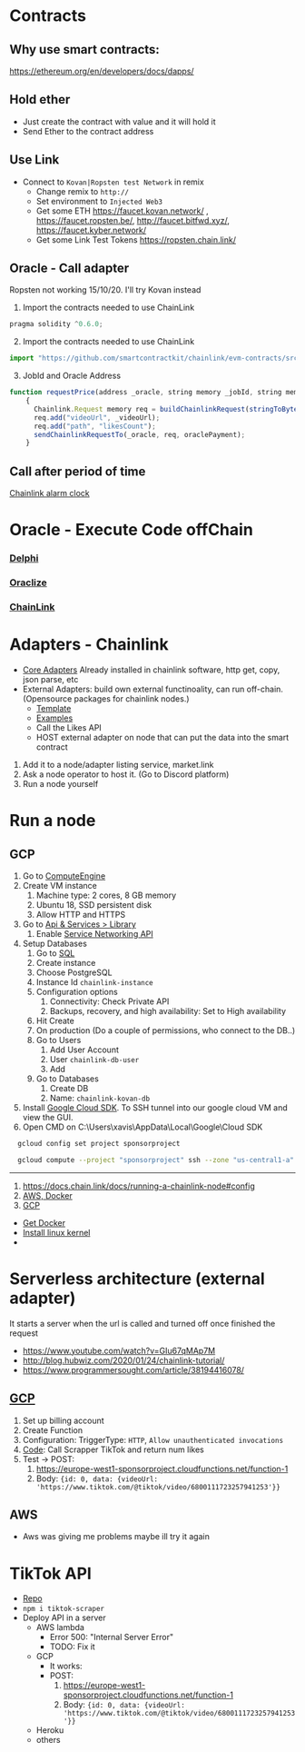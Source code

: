 # Contracts
## Why use smart contracts:
https://ethereum.org/en/developers/docs/dapps/
## Hold ether 
* Just create the contract with value and it will hold it
* Send Ether to the contract address
## Use Link
* Connect to `Kovan|Ropsten test Network` in remix
  * Change remix to `http://`
  * Set environment to `Injected Web3`
  * Get some ETH https://faucet.kovan.network/ , https://faucet.ropsten.be/, http://faucet.bitfwd.xyz/, https://faucet.kyber.network/
  * Get some Link Test Tokens https://ropsten.chain.link/
## Oracle - Call adapter
Ropsten not working 15/10/20. I'll try Kovan instead
1. Import the contracts needed to use ChainLink
```javascript
pragma solidity ^0.6.0;
```
2. Import the contracts needed to use ChainLink
```javascript
import "https://github.com/smartcontractkit/chainlink/evm-contracts/src/v0.6/ChainlinkClient.sol";
```
3. JobId and Oracle Address
``` javascript
function requestPrice(address _oracle, string memory _jobId, string memory _videoUrl) public
    {
      Chainlink.Request memory req = buildChainlinkRequest(stringToBytes32(_jobId), address(this), this.fulfill.selector);
      req.add("videoUrl", _videoUrl);
      req.add("path", "likesCount");
      sendChainlinkRequestTo(_oracle, req, oraclePayment);
    }
```

## Call after period of time
[Chainlink alarm clock](https://docs.chain.link/docs/chainlink-alarm-clock)

# Oracle - Execute Code offChain
### [Delphi](https://delphi.systems/)
### [Oraclize](https://docs.provable.xyz/#background)
### [ChainLink](https://docs.chain.link/)

# Adapters - Chainlink
* [Core Adapters](https://www.youtube.com/watch?v=AtHp7me2Yks)
Already installed in chainlink software, http get, copy, json parse, etc
* External Adapters: build own external functinoality, can run off-chain. (Opensource packages for chainlink nodes.)
  * [Template](https://github.com/thodges-gh/CL-EA-NodeJS-Template)
  * [Examples](https://github.com/smartcontractkit/external-adapters-js)
  * Call the Likes API 
  * HOST external adapter on node that can put the data into the smart contract
1. Add it to a node/adapter listing service, market.link
2. Ask a node operator to host it. (Go to Discord platform)
3. Run a node yourself
   
# Run a node
## GCP
1. Go to [ComputeEngine](https://console.cloud.google.com/compute/)
2. Create VM instance
   1. Machine type: 2 cores, 8 GB memory
   2. Ubuntu 18, SSD persistent disk
   3. Allow HTTP and HTTPS
3. Go to [Api & Services > Library](https://console.cloud.google.com/apis/library)
   1. Enable [Service Networking API](https://console.cloud.google.com/apis/library/servicenetworking.googleapis.com?q=service%20networking%20api&id=3be53c3f-b334-40eb-94f0-66b55195ed50)
4. Setup Databases
   1. Go to [SQL](https://console.cloud.google.com/sql/)
   2. Create instance
   3. Choose PostgreSQL
   4. Instance Id `chainlink-instance`
   5. Configuration options
      1. Connectivity: Check Private API
      2. Backups, recovery, and high availability: Set to High availability 
   6. Hit Create
   7. On production (Do a couple of permissions, who connect to the DB..)
   8. Go to Users
      1. Add User Account
      2. User `chainlink-db-user`
      3. Add
   9. Go to Databases
      1.  Create DB
      2.  Name: `chainlink-kovan-db`
5.  Install [Google Cloud SDK](https://cloud.google.com/sdk/docs/quickstart). To SSH tunnel into our google cloud VM and view the GUI.
6.  Open CMD on C:\Users\xavis\AppData\Local\Google\Cloud SDK     
```bash
  gcloud config set project sponsorproject

  gcloud compute --project "sponsorproject" ssh --zone "us-central1-a" "chainlink-kovan" -- -L 6688:localhost:6688
```
---
  1. https://docs.chain.link/docs/running-a-chainlink-node#config
  2. [AWS, Docker](https://medium.com/@linkblog/set-up-a-chainlink-test-node-with-aws-ec2-fiews-and-docker-84334cbaf507)
  3. [GCP](https://www.youtube.com/watch?v=t9Uknfw27IU)
* [Get Docker](https://hub.docker.com/editions/community/docker-ce-desktop-windows/)
* [Install linux kernel](https://docs.microsoft.com/en-us/windows/wsl/wsl2-kernel)
* 

# Serverless architecture (external adapter)
It starts a server when the url is called and turned off once finished the request
* https://www.youtube.com/watch?v=GIu67qMAp7M
* http://blog.hubwiz.com/2020/01/24/chainlink-tutorial/
* https://www.programmersought.com/article/38194416078/


## [GCP](http://cloud.google.com/)
1. Set up billing account
1. Create Function
2. Configuration: TriggerType: `HTTP`, `Allow unauthenticated invocations`
3. [Code](https://github.com/XaviSanta/ExternalAdatper-TikTok): Call Scrapper TikTok and return num likes
4. Test -> POST: 
   1. https://europe-west1-sponsorproject.cloudfunctions.net/function-1
   2. Body:
   `{id: 0, data: {videoUrl: 'https://www.tiktok.com/@tiktok/video/6800111723257941253'}}`

## AWS 
* Aws was giving me problems maybe ill try it again

# TikTok API
* [Repo](https://github.com/drawrowfly/tiktok-scraper)
* `npm i tiktok-scraper`
* Deploy API in a server
  * AWS lambda
    * Error 500: "Internal Server Error"
    * TODO: Fix it
  * GCP
    * It works: 
    * POST: 
       1. https://europe-west1-sponsorproject.cloudfunctions.net/function-1
       2. Body:
       `{id: 0, data: {videoUrl: 'https://www.tiktok.com/@tiktok/video/6800111723257941253'}}`
  * Heroku
  * others